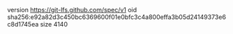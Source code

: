 version https://git-lfs.github.com/spec/v1
oid sha256:e92a82d3c450bc6369600f01e0bfc3c4a800effa3b05d24149373e6c8d1745ea
size 4140
